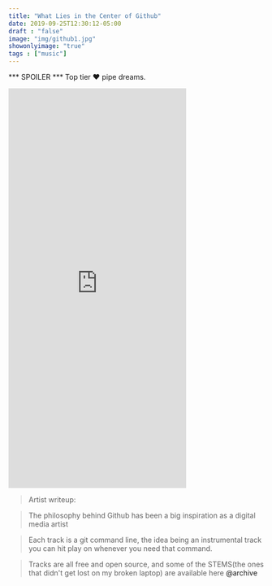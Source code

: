```yaml
---
title: "What Lies in the Center of Github"
date: 2019-09-25T12:30:12-05:00
draft : "false"
image: "img/github1.jpg"
showonlyimage: "true"
tags : ["music"]
---
```


*** SPOILER *** Top tier ❤️ pipe dreams.

<!--more-->

<iframe style="border: 0; width: 350px; height: 786px;" src="https://bandcamp.com/EmbeddedPlayer/album=3781662510/size=large/bgcol=ffffff/linkcol=63b2cc/transparent=true/" seamless><a href="http://michaelbetts.bandcamp.com/album/github-center-wav">github.center.wav by Michael Betts</a></iframe>

> Artist writeup:

> The philosophy behind Github has been a big inspiration as a digital media artist

> Each track is a git command line, the idea being an instrumental track you can hit play on whenever you need that command.

> Tracks are all free and open source, and some of the STEMS(the ones that didn't get lost on my broken laptop) are available here <a src="https://archive.org/details/SiliconDarwinismV2">  @archive </a>
